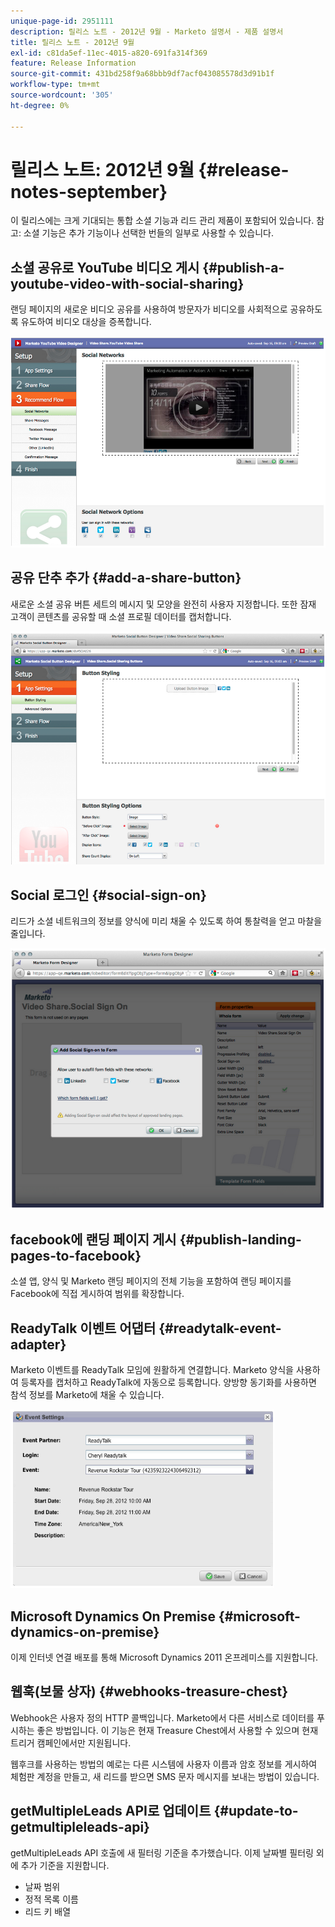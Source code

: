 ```yaml
---
unique-page-id: 2951111
description: 릴리스 노트 - 2012년 9월 - Marketo 설명서 - 제품 설명서
title: 릴리스 노트 - 2012년 9월
exl-id: c81da5ef-11ec-4015-a820-691fa314f369
feature: Release Information
source-git-commit: 431bd258f9a68bbb9df7acf043085578d3d91b1f
workflow-type: tm+mt
source-wordcount: '305'
ht-degree: 0%

---
```


# 릴리스 노트: 2012년 9월 {#release-notes-september}

이 릴리스에는 크게 기대되는 통합 소셜 기능과 리드 관리 제품이 포함되어 있습니다. 참고: 소셜 기능은 추가 기능이나 선택한 번들의 일부로 사용할 수 있습니다.

## 소셜 공유로 YouTube 비디오 게시 {#publish-a-youtube-video-with-social-sharing}

랜딩 페이지의 새로운 비디오 공유를 사용하여 방문자가 비디오를 사회적으로 공유하도록 유도하여 비디오 대상을 증폭합니다.

![](assets/image2014-9-23-10-3a39-3a21.png)

## 공유 단추 추가 {#add-a-share-button}

새로운 소셜 공유 버튼 세트의 메시지 및 모양을 완전히 사용자 지정합니다. 또한 잠재 고객이 콘텐츠를 공유할 때 소셜 프로필 데이터를 캡처합니다.

![](assets/image2014-9-23-10-3a39-3a46.png)

## Social 로그인 {#social-sign-on}

리드가 소셜 네트워크의 정보를 양식에 미리 채울 수 있도록 하여 통찰력을 얻고 마찰을 줄입니다.

![](assets/image2014-9-23-10-3a40-3a2.png)

## facebook에 랜딩 페이지 게시 {#publish-landing-pages-to-facebook}

소셜 앱, 양식 및 Marketo 랜딩 페이지의 전체 기능을 포함하여 랜딩 페이지를 Facebook에 직접 게시하여 범위를 확장합니다.

## ReadyTalk 이벤트 어댑터 {#readytalk-event-adapter}

Marketo 이벤트를 ReadyTalk 모임에 원활하게 연결합니다. Marketo 양식을 사용하여 등록자를 캡처하고 ReadyTalk에 자동으로 등록합니다. 양방향 동기화를 사용하면 참석 정보를 Marketo에 채울 수 있습니다.

![](assets/image2014-9-23-10-3a40-3a16.png)

## Microsoft Dynamics On Premise {#microsoft-dynamics-on-premise}

이제 인터넷 연결 배포를 통해 Microsoft Dynamics 2011 온프레미스를 지원합니다.

## 웹훅(보물 상자) {#webhooks-treasure-chest}

Webhook은 사용자 정의 HTTP 콜백입니다. Marketo에서 다른 서비스로 데이터를 푸시하는 좋은 방법입니다. 이 기능은 현재 Treasure Chest에서 사용할 수 있으며 현재 트리거 캠페인에서만 지원됩니다.

웹후크를 사용하는 방법의 예로는 다른 시스템에 사용자 이름과 암호 정보를 게시하여 체험판 계정을 만들고, 새 리드를 받으면 SMS 문자 메시지를 보내는 방법이 있습니다.

## getMultipleLeads API로 업데이트 {#update-to-getmultipleleads-api}

getMultipleLeads API 호출에 새 필터링 기준을 추가했습니다. 이제 날짜별 필터링 외에 추가 기준을 지원합니다.

* 날짜 범위
* 정적 목록 이름
* 리드 키 배열
